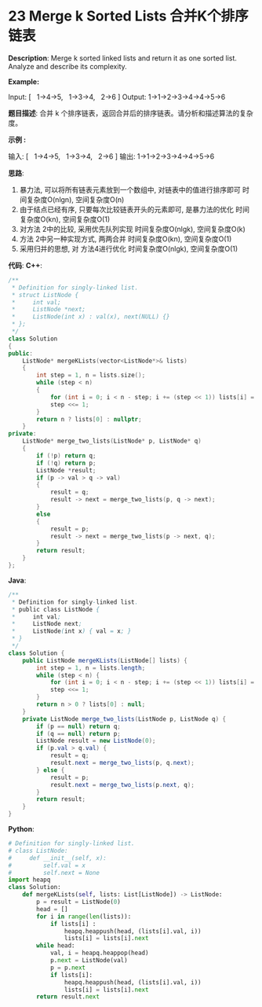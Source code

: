 # 23 Merge k Sorted Lists 合并K个排序链表

__Description__:
Merge k sorted linked lists and return it as one sorted list. Analyze and describe its complexity.

__Example:__

Input:
[
  1->4->5,
  1->3->4,
  2->6
]
Output: 1->1->2->3->4->4->5->6

__题目描述__:
合并 k 个排序链表，返回合并后的排序链表。请分析和描述算法的复杂度。

__示例 :__

输入:
[
  1->4->5,
  1->3->4,
  2->6
]
输出: 1->1->2->3->4->4->5->6

__思路__:

1. 暴力法, 可以将所有链表元素放到一个数组中, 对链表中的值进行排序即可
时间复杂度O(nlgn), 空间复杂度O(n)
2. 由于结点已经有序, 只要每次比较链表开头的元素即可, 是暴力法的优化
时间复杂度O(kn), 空间复杂度O(1)
3. 对方法 2中的比较, 采用优先队列实现
时间复杂度O(nlgk), 空间复杂度O(k)
4. 方法 2中另一种实现方式, 两两合并
时间复杂度O(kn), 空间复杂度O(1)
5. 采用归并的思想, 对 方法4进行优化
时间复杂度O(nlgk), 空间复杂度O(1)

__代码__:
__C++__:

```C++
/**
 * Definition for singly-linked list.
 * struct ListNode {
 *     int val;
 *     ListNode *next;
 *     ListNode(int x) : val(x), next(NULL) {}
 * };
 */
class Solution 
{
public:
    ListNode* mergeKLists(vector<ListNode*>& lists) 
    {
        int step = 1, n = lists.size();
        while (step < n)
        {
            for (int i = 0; i < n - step; i += (step << 1)) lists[i] = merge_two_lists(lists[i], lists[i + step]);
            step <<= 1;
        }
        return n ? lists[0] : nullptr;
    }
private:
    ListNode* merge_two_lists(ListNode* p, ListNode* q)
    {
        if (!p) return q;
        if (!q) return p;
        ListNode *result;
        if (p -> val > q -> val)
        {
            result = q;
            result -> next = merge_two_lists(p, q -> next);
        }
        else
        {
            result = p;
            result -> next = merge_two_lists(p -> next, q);
        }
        return result;
    }
};
```

__Java__:

```Java
/**
 * Definition for singly-linked list.
 * public class ListNode {
 *     int val;
 *     ListNode next;
 *     ListNode(int x) { val = x; }
 * }
 */
class Solution {
    public ListNode mergeKLists(ListNode[] lists) {
        int step = 1, n = lists.length;
        while (step < n) {
            for (int i = 0; i < n - step; i += (step << 1)) lists[i] = merge_two_lists(lists[i], lists[i + step]);
            step <<= 1;
        }
        return n > 0 ? lists[0] : null;
    }
    private ListNode merge_two_lists(ListNode p, ListNode q) {
        if (p == null) return q;
        if (q == null) return p;
        ListNode result = new ListNode(0);
        if (p.val > q.val) {
            result = q;
            result.next = merge_two_lists(p, q.next);
        } else {
            result = p;
            result.next = merge_two_lists(p.next, q);
        }
        return result;
    }
}
```

__Python__:

```Python
# Definition for singly-linked list.
# class ListNode:
#     def __init__(self, x):
#         self.val = x
#         self.next = None
import heapq
class Solution:
    def mergeKLists(self, lists: List[ListNode]) -> ListNode:
        p = result = ListNode(0)
        head = []
        for i in range(len(lists)):
            if lists[i] :
                heapq.heappush(head, (lists[i].val, i))
                lists[i] = lists[i].next
        while head:
            val, i = heapq.heappop(head)
            p.next = ListNode(val)
            p = p.next
            if lists[i]:
                heapq.heappush(head, (lists[i].val, i))
                lists[i] = lists[i].next
        return result.next
```
